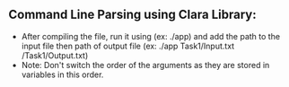 ## Command Line Parsing using Clara Library:
- After compiling the file, run it using (ex: ./app) and add the path to the input file then path of output file (ex: ./app Task1/Input.txt  /Task1/Output.txt)
- Note: Don't switch the order of the arguments as they are stored in variables in this order.
